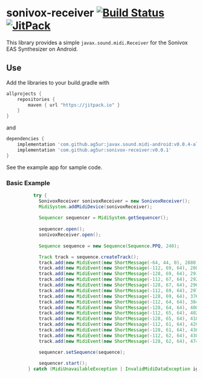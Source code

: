 # sonivox-receiver [![Build Status](https://travis-ci.org/ag5ur/sonivox-receiver.svg?branch=master)](https://travis-ci.org/ag5ur/sonivox-receiver) [![JitPack](https://jitpack.io/v/ag5ur/sonivox-receiver.svg)](https://jitpack.io/#ag5ur/sonivox-receiver)

This library provides a simple `javax.sound.midi.Receiver` for the Sonivox EAS Synthesizer on Android.

## Use

Add the libraries to your build.gradle with
```gradle
allprojects {
    repositories {
        maven { url "https://jitpack.io" }
    }
}
```
and
```gradle
dependencies {
    implementation 'com.github.ag5ur:javax.sound.midi-android:v0.0.4-alpha.2'
    implementation 'com.github.ag5ur:sonivox-receiver:v0.0.1'
}
```
See the example app for sample code.

### Basic Example

```java
          try {
            SonivoxReceiver sonivoxReceiver = new SonivoxReceiver();
            MidiSystem.addMidiDevice(sonivoxReceiver);
            
            Sequencer sequencer = MidiSystem.getSequencer();
            
            sequencer.open();
            sonivoxReceiver.open();
            
            Sequence sequence = new Sequence(Sequence.PPQ, 240);

            Track track = sequence.createTrack();
            track.add(new MidiEvent(new ShortMessage(-64, 44, 0), 2880));
            track.add(new MidiEvent(new ShortMessage(-112, 69, 64), 2880));
            track.add(new MidiEvent(new ShortMessage(-128, 69, 64), 2910));
            track.add(new MidiEvent(new ShortMessage(-112, 67, 64), 2925));
            track.add(new MidiEvent(new ShortMessage(-128, 67, 64), 2965));
            track.add(new MidiEvent(new ShortMessage(-112, 69, 64), 2970));
            track.add(new MidiEvent(new ShortMessage(-128, 69, 64), 3765));
            track.add(new MidiEvent(new ShortMessage(-112, 64, 64), 3840));
            track.add(new MidiEvent(new ShortMessage(-128, 64, 64), 4005));
            track.add(new MidiEvent(new ShortMessage(-112, 65, 64), 4020));
            track.add(new MidiEvent(new ShortMessage(-128, 65, 64), 4185));
            track.add(new MidiEvent(new ShortMessage(-112, 61, 64), 4200));
            track.add(new MidiEvent(new ShortMessage(-128, 61, 64), 4365));
            track.add(new MidiEvent(new ShortMessage(-112, 62, 64), 4380));
            track.add(new MidiEvent(new ShortMessage(-128, 62, 64), 4740));

            sequencer.setSequence(sequence);
            
            sequencer.start();
        } catch (MidiUnavailableException | InvalidMidiDataException ignored) {}
```
